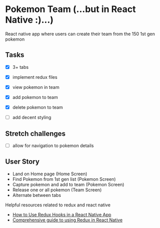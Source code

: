 # Pokemon Team (...but in React Native :)...)

React native app where users can create their team from the 150 1st gen pokemon

## Tasks
- [x] 3+ tabs
- [x] implement redux files
- [x] view pokemon in team
- [x] add pokemon to team
- [x] delete pokemon to team
- [ ] add decent styling


## Stretch challenges
- [ ] allow for navigation to pokemon details

## User Story
- Land on Home page (Home Screen)
- Find Pokemon from 1st gen list (Pokemon Screen)
- Capture pokemon and add to team (Pokemon Screen)
- Release one or all pokemon (Team Screen)
- Alternate between tabs


Helpful resources related to redux and react native
- [How to Use Redux Hooks in a React Native App](https://blog.crowdbotics.com/use-redux-hooks-in-react-native-app/)
- [Comprehensive guide to using Redux in React Native](https://blog.logrocket.com/comprehensive-guide-to-using-redux-in-react-native/)